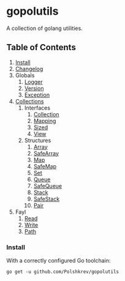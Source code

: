 # gopolutils
 A collection of golang utilities.

## Table of Contents
1. [Install](#install)
2. [Changelog](/changelogs/en-UK.md)
3. Globals
    1. [Logger](/docs/en-UK/logger.md)
    2. [Version](/docs/en-UK/version.md)
    3. [Exception](/docs/en-UK/exception.md)
4. [Collections](/docs/en-UK/collections/collections.md)
    1. Interfaces
        1. [Collection](/docs/en-UK/collections/collection.md)
        2. [Mapping](/docs/en-UK/collections/mapping.md)
        3. [Sized](/docs/en-UK/collections/sized.md)
        4. [View](/docs/en-UK/collections/view.md)
    2. Structures
        1. [Array](/docs/en-UK/collections/array.md)
        2. [SafeArray](/docs/en-UK/collections/safe_array.md)
        3. [Map](/docs/en-UK/collections/map.md)
        4. [SafeMap](/docs/en-UK/collections/safe_map.md)
        5. [Set](/docs/en-UK/collections/set.md)
        6. [Queue](/docs/en-UK/collections/queue.md)
        7. [SafeQueue](/docs/en-UK/collections/safe_queue.md)
        8. [Stack](/docs/en-UK/collections/stack.md)
        9. [SafeStack](/docs/en-UK/collections/safe_stack.md)
        10. [Pair](/docs/en-UK/collections/pair.md)
4. Fayl
    1. [Read](/docs/en-UK/fayl/read.md)
    2. [Write](/docs/ru-RU/fayl/write.md)
    3. [Path](/docs/en-UK/fayl/path.md)


### Install
With a correctly configured Go toolchain:
```console
go get -u github.com/Polshkrev/gopolutils
```